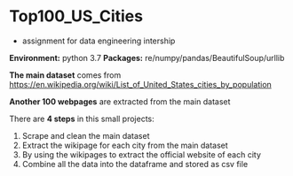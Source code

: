 # Top100_US_Cities
- assignment for data engineering intership

**Environment:** python 3.7
**Packages:** re/numpy/pandas/BeautifulSoup/urllib

**The main dataset** comes from https://en.wikipedia.org/wiki/List_of_United_States_cities_by_population

**Another 100 webpages** are extracted from the main dataset

There are **4 steps** in this small projects:
1. Scrape and clean the main dataset
2. Extract the wikipage for each city from the main dataset
3. By using the wikipages to extract the official website of each city
4. Combine all the data into the dataframe and stored as csv file
